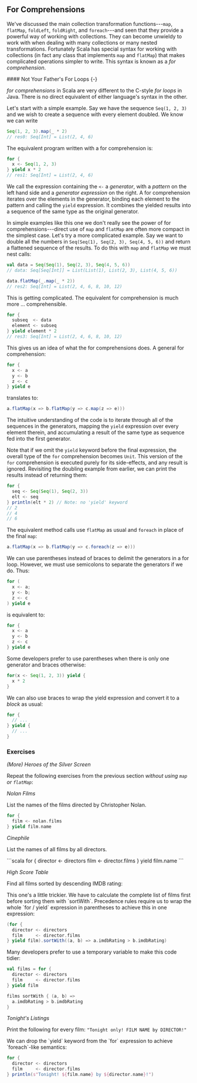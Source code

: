 ## For Comprehensions

We've discussed the main collection transformation functions---`map`, `flatMap`, `foldLeft`, `foldRight`, and `foreach`---and seen that they provide a powerful way of working with collections. They can become unwieldy to work with when dealing with many collections or many nested transformations. Fortunately Scala has special syntax for working with collections (in fact any class that implements `map` and `flatMap`) that makes complicated operations simpler to write. This syntax is known as a *for comprehension*.

<div class="callout callout-info">
#### Not Your Father's For Loops {-}

*for comprehensions* in Scala are very different to the C-style *for loops* in Java. There is no direct equivalent of either language's syntax in the other.
</div>

Let's start with a simple example. Say we have the sequence `Seq(1, 2, 3)` and we wish to create a sequence with every element doubled. We know we can write

```scala
Seq(1, 2, 3).map(_ * 2)
// res0: Seq[Int] = List(2, 4, 6)
```

The equivalent program written with a for comprehension is:

```scala
for {
  x <- Seq(1, 2, 3)
} yield x * 2
// res1: Seq[Int] = List(2, 4, 6)
```

We call the expression containing the `<-` a *generator*, with a *pattern* on the left hand side and a *generator expression* on the right. A for comprehension iterates over the elements in the generator, binding each element to the pattern and calling the `yield` expression. It combines the yielded results into a sequence of the same type as the original generator.

In simple examples like this one we don't really see the power of for comprehensions---direct use of `map` and `flatMap` are often more compact in the simplest case. Let's try a more complicated example. Say we want to double all the numbers in `Seq(Seq(1), Seq(2, 3), Seq(4, 5, 6))` and return a flattened sequence of the results. To do this with `map` and `flatMap` we must nest calls:

```scala
val data = Seq(Seq(1), Seq(2, 3), Seq(4, 5, 6))
// data: Seq[Seq[Int]] = List(List(1), List(2, 3), List(4, 5, 6))

data.flatMap(_.map(_ * 2))
// res2: Seq[Int] = List(2, 4, 6, 8, 10, 12)
```

This is getting complicated. The equivalent for comprehension is much more ... comprehensible.

```scala
for {
  subseq  <- data
  element <- subseq
} yield element * 2
// res3: Seq[Int] = List(2, 4, 6, 8, 10, 12)
```

This gives us an idea of what the for comprehensions does. A general for comprehension:




```scala
for {
  x <- a
  y <- b
  z <- c
} yield e
```

translates to:

```scala
a.flatMap(x => b.flatMap(y => c.map(z => e)))
```

The intuitive understanding of the code is to iterate through all of the sequences in the generators, mapping the `yield` expression over every element therein, and accumulating a result of the same type as sequence fed into the first generator.

Note that if we omit the `yield` keyword before the final expression, the overall type of the `for` comprehension becomes `Unit`. This version of the `for` comprehension is executed purely for its side-effects, and any result is ignored. Revisiting the doubling example from earlier, we can print the results instead of returning them:

```scala
for {
  seq <- Seq(Seq(1), Seq(2, 3))
  elt <- seq
} println(elt * 2) // Note: no 'yield' keyword
// 2
// 4
// 6
```

The equivalent method calls use `flatMap` as usual and `foreach` in place of the final `map`:

```scala
a.flatMap(x => b.flatMap(y => c.foreach(z => e)))
```

We can use parentheses instead of braces to delimit the generators in a for loop. However, we must use semicolons to separate the generators if we do. Thus:

```scala
for (
  x <- a;
  y <- b;
  z <- c
) yield e
```

is equivalent to:

```scala
for {
  x <- a
  y <- b
  z <- c
} yield e
```

Some developers prefer to use parentheses when there is only one generator and braces otherwise:

```scala
for(x <- Seq(1, 2, 3)) yield {
  x * 2
}
```

We can also use braces to wrap the yield expression and convert it to a *block* as usual:

```scala
for {
  // ...
} yield {
  // ...
}
```

### Exercises

*(More) Heroes of the Silver Screen*

Repeat the following exercises from the previous section *without using `map` or `flatMap`*:

*Nolan Films*

List the names of the films directed by Christopher Nolan.

<div class="solution">



```scala
for {
  film <- nolan.films
} yield film.name
```
</div>

*Cinephile*

List the names of all films by all directors.

<div class="solution">
```scala
for {
  director <- directors
  film     <- director.films
} yield film.name
```
</div>

*High Score Table*

Find all films sorted by descending IMDB rating:

<div class="solution">
This one's a little trickier. We have to calculate the complete list of films first before sorting them with `sortWith`. Precedence rules require us to wrap the whole `for / yield` expression in parentheses to achieve this in one expression:

```scala
(for {
  director <- directors
  film     <- director.films
} yield film).sortWith((a, b) => a.imdbRating > b.imdbRating)
```

Many developers prefer to use a temporary variable to make this code tidier:

```scala
val films = for {
  director <- directors
  film     <- director.films
} yield film

films sortWith { (a, b) =>
  a.imdbRating > b.imdbRating
}
```
</div>

*Tonight's Listings*

Print the following for every film: `"Tonight only! FILM NAME by DIRECTOR!"`

<div class="solution">
We can drop the `yield` keyword from the `for` expression to achieve `foreach`-like semantics:

```scala
for {
  director <- directors
  film     <- director.films
} println(s"Tonight! ${film.name} by ${director.name}!")
```
</div>
